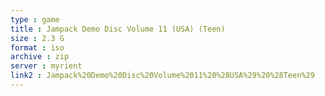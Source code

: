```yaml
---
type : game
title : Jampack Demo Disc Volume 11 (USA) (Teen)
size : 2.3 G
format : iso
archive : zip
server : myrient
link2 : Jampack%20Demo%20Disc%20Volume%2011%20%28USA%29%20%28Teen%29
---
```

